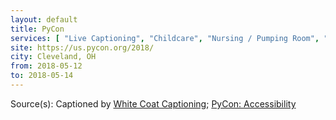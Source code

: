 ```yaml
---
layout: default
title: PyCon
services: [ "Live Captioning", "Childcare", "Nursing / Pumping Room", "Financial Aid / Scholarships", "Code of Conduct", "Mobility Access", "Sign Language Interpreting on Request" ]
site: https://us.pycon.org/2018/
city: Cleveland, OH
from: 2018-05-12
to: 2018-05-14
---
```


Source(s): Captioned by [White Coat Captioning](http://www.whitecoatcaptioning.com/); [PyCon: Accessibility](https://us.pycon.org/2018/venue/accessibility/#FAQ)
